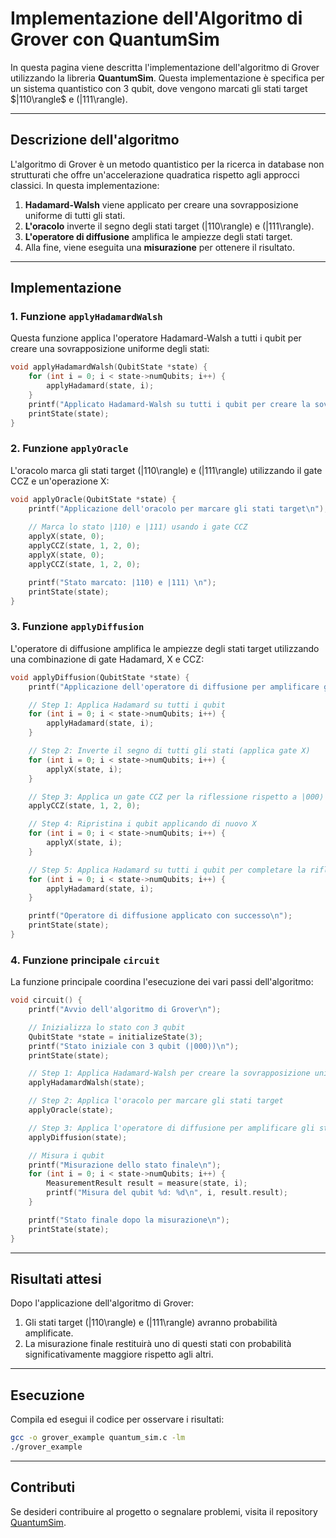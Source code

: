 # Implementazione dell'Algoritmo di Grover con QuantumSim

In questa pagina viene descritta l'implementazione dell'algoritmo di Grover utilizzando la libreria **QuantumSim**. Questa implementazione è specifica per un sistema quantistico con 3 qubit, dove vengono marcati gli stati target $|110\rangle\$ e \(|111\rangle\).

---

## Descrizione dell'algoritmo

L'algoritmo di Grover è un metodo quantistico per la ricerca in database non strutturati che offre un'accelerazione quadratica rispetto agli approcci classici. In questa implementazione:

1. **Hadamard-Walsh** viene applicato per creare una sovrapposizione uniforme di tutti gli stati.
2. **L'oracolo** inverte il segno degli stati target \(|110\rangle\) e \(|111\rangle\).
3. **L'operatore di diffusione** amplifica le ampiezze degli stati target.
4. Alla fine, viene eseguita una **misurazione** per ottenere il risultato.

---

## Implementazione

### 1. Funzione `applyHadamardWalsh`
Questa funzione applica l'operatore Hadamard-Walsh a tutti i qubit per creare una sovrapposizione uniforme degli stati:

```c
void applyHadamardWalsh(QubitState *state) {
    for (int i = 0; i < state->numQubits; i++) {
        applyHadamard(state, i);
    }
    printf("Applicato Hadamard-Walsh su tutti i qubit per creare la sovrapposizione uniforme\n");
    printState(state);
}
```

### 2. Funzione `applyOracle`
L'oracolo marca gli stati target \(|110\rangle\) e \(|111\rangle\) utilizzando il gate CCZ e un'operazione X:

```c
void applyOracle(QubitState *state) {
    printf("Applicazione dell'oracolo per marcare gli stati target\n");
    
    // Marca lo stato |110⟩ e |111⟩ usando i gate CCZ
    applyX(state, 0);
    applyCCZ(state, 1, 2, 0);
    applyX(state, 0);
    applyCCZ(state, 1, 2, 0);

    printf("Stato marcato: |110⟩ e |111⟩ \n");
    printState(state);
}
```

### 3. Funzione `applyDiffusion`
L'operatore di diffusione amplifica le ampiezze degli stati target utilizzando una combinazione di gate Hadamard, X e CCZ:

```c
void applyDiffusion(QubitState *state) {
    printf("Applicazione dell'operatore di diffusione per amplificare gli stati target\n");

    // Step 1: Applica Hadamard su tutti i qubit
    for (int i = 0; i < state->numQubits; i++) {
        applyHadamard(state, i);
    }

    // Step 2: Inverte il segno di tutti gli stati (applica gate X)
    for (int i = 0; i < state->numQubits; i++) {
        applyX(state, i);
    }

    // Step 3: Applica un gate CCZ per la riflessione rispetto a |000⟩
    applyCCZ(state, 1, 2, 0);

    // Step 4: Ripristina i qubit applicando di nuovo X
    for (int i = 0; i < state->numQubits; i++) {
        applyX(state, i);
    }

    // Step 5: Applica Hadamard su tutti i qubit per completare la riflessione
    for (int i = 0; i < state->numQubits; i++) {
        applyHadamard(state, i);
    }

    printf("Operatore di diffusione applicato con successo\n");
    printState(state);
}
```

### 4. Funzione principale `circuit`
La funzione principale coordina l'esecuzione dei vari passi dell'algoritmo:

```c
void circuit() {
    printf("Avvio dell'algoritmo di Grover\n");

    // Inizializza lo stato con 3 qubit
    QubitState *state = initializeState(3);
    printf("Stato iniziale con 3 qubit (|000⟩)\n");
    printState(state);

    // Step 1: Applica Hadamard-Walsh per creare la sovrapposizione uniforme
    applyHadamardWalsh(state);

    // Step 2: Applica l'oracolo per marcare gli stati target
    applyOracle(state);

    // Step 3: Applica l'operatore di diffusione per amplificare gli stati target
    applyDiffusion(state);

    // Misura i qubit
    printf("Misurazione dello stato finale\n");
    for (int i = 0; i < state->numQubits; i++) {
        MeasurementResult result = measure(state, i);
        printf("Misura del qubit %d: %d\n", i, result.result);
    }

    printf("Stato finale dopo la misurazione\n");
    printState(state);
}
```

---

## Risultati attesi
Dopo l'applicazione dell'algoritmo di Grover:
1. Gli stati target \(|110\rangle\) e \(|111\rangle\) avranno probabilità amplificate.
2. La misurazione finale restituirà uno di questi stati con probabilità significativamente maggiore rispetto agli altri.

---

## Esecuzione
Compila ed esegui il codice per osservare i risultati:

```bash
gcc -o grover_example quantum_sim.c -lm
./grover_example
```

---

## Contributi
Se desideri contribuire al progetto o segnalare problemi, visita il repository [QuantumSim](https://github.com/francescosisini/QuantumSim).
